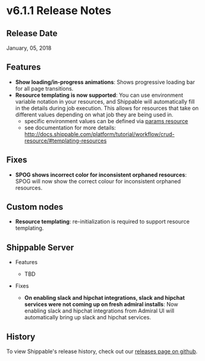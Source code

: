 # v6.1.1 Release Notes

## Release Date
January, 05, 2018

## Features
  - **Show loading/in-progress animations**: Shows progressive loading bar for all page transitions.
  - **Resource templating is now supported**: You can use environment variable notation in your resources, and Shippable will automatically fill in the details during job execution. This allows for resources that take on different values depending on what job they are being used in.
      - specific environment values can be defined via [params resource](http://docs.shippable.com/platform/workflow/resource/params/)
      - see documentation for more details: http://docs.shippable.com/platform/tutorial/workflow/crud-resource/#templating-resources

## Fixes
  - **SPOG shows incorrect color for inconsistent orphaned resources**: SPOG will now show the correct colour for inconsistent orphaned resources.

## Custom nodes
  - **Resource templating**: re-initialization is required to support resource templating.

## Shippable Server

  - Features
      - TBD
      
  - Fixes
    - **On enabling slack and hipchat integrations, slack and hipchat services were not coming up on fresh admiral installs**: Now enabling slack and hipchat integrations from Admiral UI will automatically bring up slack and hipchat services.

## History

To view Shippable's release history, check out our [releases page on github](https://github.com/Shippable/admiral/releases).
